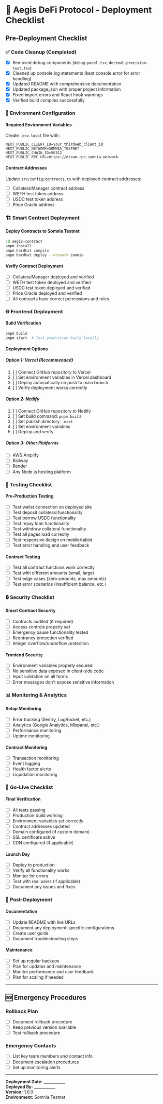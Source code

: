 # 🚀 Aegis DeFi Protocol - Deployment Checklist

## Pre-Deployment Checklist

### ✅ Code Cleanup (Completed)
- [x] Removed debug components (`debug-panel.tsx`, `decimal-precision-test.tsx`)
- [x] Cleaned up console.log statements (kept console.error for error handling)
- [x] Updated README with comprehensive documentation
- [x] Updated package.json with proper project information
- [x] Fixed import errors and React hook warnings
- [x] Verified build compiles successfully

### 🔧 Environment Configuration

#### Required Environment Variables
Create `.env.local` file with:
```env
NEXT_PUBLIC_CLIENT_ID=your_thirdweb_client_id
NEXT_PUBLIC_NETWORK=SOMNIA_TESTNET
NEXT_PUBLIC_CHAIN_ID=50312
NEXT_PUBLIC_RPC_URL=https://dream-rpc.somnia.network
```

#### Contract Addresses
Update `src/config/contracts.ts` with deployed contract addresses:
- [ ] CollateralManager contract address
- [ ] WETH test token address
- [ ] USDC test token address
- [ ] Price Oracle address

### 🏗️ Smart Contract Deployment

#### Deploy Contracts to Somnia Testnet
```bash
cd aegis-contract
pnpm install
pnpm hardhat compile
pnpm hardhat deploy --network somnia
```

#### Verify Contract Deployment
- [ ] CollateralManager deployed and verified
- [ ] WETH test token deployed and verified
- [ ] USDC test token deployed and verified
- [ ] Price Oracle deployed and verified
- [ ] All contracts have correct permissions and roles

### 🌐 Frontend Deployment

#### Build Verification
```bash
pnpm build
pnpm start  # Test production build locally
```

#### Deployment Options

##### Option 1: Vercel (Recommended)
1. [ ] Connect GitHub repository to Vercel
2. [ ] Set environment variables in Vercel dashboard
3. [ ] Deploy automatically on push to main branch
4. [ ] Verify deployment works correctly

##### Option 2: Netlify
1. [ ] Connect GitHub repository to Netlify
2. [ ] Set build command: `pnpm build`
3. [ ] Set publish directory: `.next`
4. [ ] Set environment variables
5. [ ] Deploy and verify

##### Option 3: Other Platforms
- [ ] AWS Amplify
- [ ] Railway
- [ ] Render
- [ ] Any Node.js hosting platform

### 🧪 Testing Checklist

#### Pre-Production Testing
- [ ] Test wallet connection on deployed site
- [ ] Test deposit collateral functionality
- [ ] Test borrow USDC functionality
- [ ] Test repay loan functionality
- [ ] Test withdraw collateral functionality
- [ ] Test all pages load correctly
- [ ] Test responsive design on mobile/tablet
- [ ] Test error handling and user feedback

#### Contract Testing
- [ ] Test all contract functions work correctly
- [ ] Test with different amounts (small, large)
- [ ] Test edge cases (zero amounts, max amounts)
- [ ] Test error scenarios (insufficient balance, etc.)

### 🔒 Security Checklist

#### Smart Contract Security
- [ ] Contracts audited (if required)
- [ ] Access controls properly set
- [ ] Emergency pause functionality tested
- [ ] Reentrancy protection verified
- [ ] Integer overflow/underflow protection

#### Frontend Security
- [ ] Environment variables properly secured
- [ ] No sensitive data exposed in client-side code
- [ ] Input validation on all forms
- [ ] Error messages don't expose sensitive information

### 📊 Monitoring & Analytics

#### Setup Monitoring
- [ ] Error tracking (Sentry, LogRocket, etc.)
- [ ] Analytics (Google Analytics, Mixpanel, etc.)
- [ ] Performance monitoring
- [ ] Uptime monitoring

#### Contract Monitoring
- [ ] Transaction monitoring
- [ ] Event logging
- [ ] Health factor alerts
- [ ] Liquidation monitoring

### 🚀 Go-Live Checklist

#### Final Verification
- [ ] All tests passing
- [ ] Production build working
- [ ] Environment variables set correctly
- [ ] Contract addresses updated
- [ ] Domain configured (if custom domain)
- [ ] SSL certificate active
- [ ] CDN configured (if applicable)

#### Launch Day
- [ ] Deploy to production
- [ ] Verify all functionality works
- [ ] Monitor for errors
- [ ] Test with real users (if applicable)
- [ ] Document any issues and fixes

### 📝 Post-Deployment

#### Documentation
- [ ] Update README with live URLs
- [ ] Document any deployment-specific configurations
- [ ] Create user guide
- [ ] Document troubleshooting steps

#### Maintenance
- [ ] Set up regular backups
- [ ] Plan for updates and maintenance
- [ ] Monitor performance and user feedback
- [ ] Plan for scaling if needed

---

## 🆘 Emergency Procedures

### Rollback Plan
- [ ] Document rollback procedure
- [ ] Keep previous version available
- [ ] Test rollback procedure

### Emergency Contacts
- [ ] List key team members and contact info
- [ ] Document escalation procedures
- [ ] Set up monitoring alerts

---

**Deployment Date:** ___________  
**Deployed By:** ___________  
**Version:** 1.0.0  
**Environment:** Somnia Testnet
